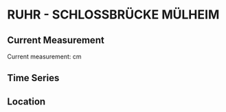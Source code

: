 # RUHR - SCHLOSSBRÜCKE MÜLHEIM

## Current Measurement

Current measurement: <Value topic="rivers/pegel-online/RUHR/SCHLOSSBRÜCKE_MÜLHEIM/measurementValue"/> cm

## Time Series

<TimeSeries topic="rivers/pegel-online/RUHR/SCHLOSSBRÜCKE_MÜLHEIM/measurementValue" period="week" />

## Location

<WorldMap>
  <Marker lat="51.42676111965543" lon="6.8759653038330795" labelTopic="rivers/pegel-online/RUHR/SCHLOSSBRÜCKE_MÜLHEIM" />
</WorldMap>
